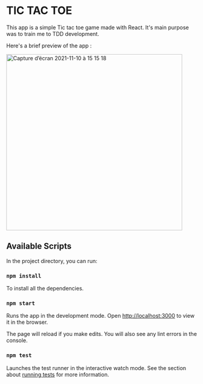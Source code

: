 # TIC TAC TOE

This app is a simple Tic tac toe game made with React.
It's main purpose was to train me to TDD development.

Here's a brief preview of the app :

<img width="464" alt="Capture d’écran 2021-11-10 à 15 15 18" src="https://user-images.githubusercontent.com/26710696/141129149-019c55cf-6798-4094-8424-81c2fdff2238.png">


## Available Scripts

In the project directory, you can run:

### `npm install`

To install all the dependencies.

### `npm start`

Runs the app in the development mode.
Open [http://localhost:3000](http://localhost:3000) to view it in the browser.

The page will reload if you make edits.
You will also see any lint errors in the console.

### `npm test`

Launches the test runner in the interactive watch mode.
See the section about [running tests](https://facebook.github.io/create-react-app/docs/running-tests) for more information.
